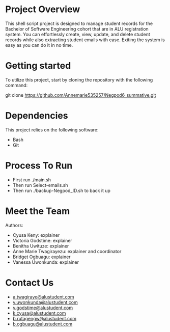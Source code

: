 
# Project Overview

This shell script project is designed to manage student records for the Bachelor of Software Engineering cohort that are in ALU registration system. You can effortlessly create, view, update, and delete student records while also extracting student emails with ease. Exiting the system is easy as you can do it in no time.

# Getting started
To utilize this project, start by cloning the repository with the following command:

git clone https://github.com/Annemarie535257/Negpod6_summative.git

# Dependencies

This project relies on the following software:
- Bash
- Git

# Process To Run
- First run ./main.sh
- Then run Select-emails.sh
- Then run ./backup-Negpod_ID.sh to back it up

  
# Meet the Team

Authors:
- Cyusa Keny: explainer
- Victoria Godstime: explainer
- Benitha Uwituze: explainer
- Anne Marie Twagirayezu: explainer and coordinator
- Bridget Ogbuagu: explainer
- Vanessa Uwonkunda: explainer


# Contact Us

- a.twagiraye@alustudent.com
- v.uwonkunda@alustudent.com
- v.godstime@alustudent.com
- k.cyusa@alustudent.com
- b.rutagengw@alustudent.com
- b.ogbuagu@alustudent.com

